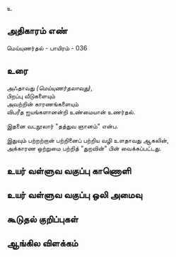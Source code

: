 உ


## அதிகாரம் எண்

மெய்யுணர்தல் - பாயிரம் - 036

## உரை

அஃதாவது _(மெய்யுணர்தலாவது)_,  
பிறப்பு வீடுகளையும்  
அவற்றின் காரணங்களையும்  
விபரீத ஐயங்களானன்றி உண்மையான் உணர்தல்.  

இதனை வடநூலார் "தத்துவ ஞானம்" என்ப.  

இதுவும் பற்றற்றான் பற்றினைப் பற்றிய வழி 
உளதாவது ஆகலின்,  
அக்காரண ஒற்றுமை பற்றித் "துறவின்" பின் வைக்கப்பட்டது.


## உயர் வள்ளுவ வகுப்பு காணொளி


## உயர் வள்ளுவ வகுப்பு ஒலி அமைவு 


## கூடுதல் குறிப்புகள்


## ஆங்கில விளக்கம்

